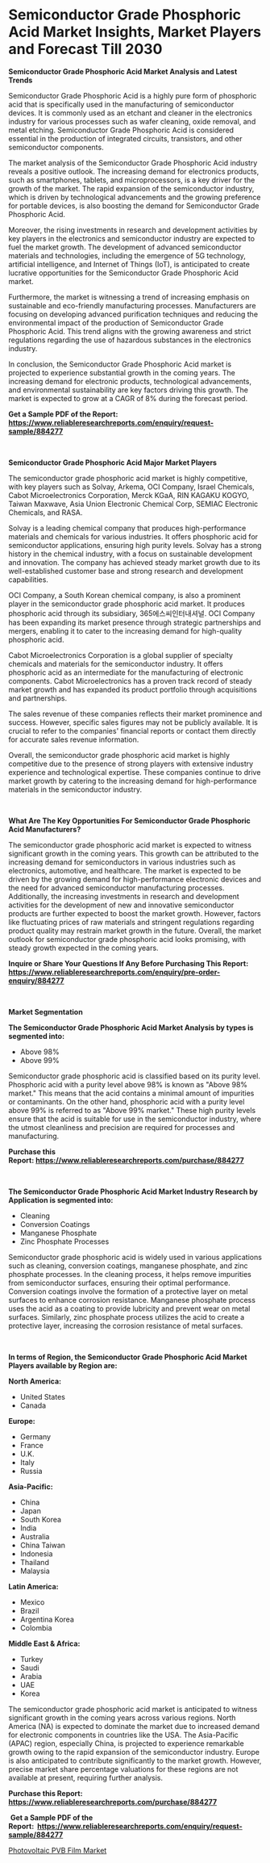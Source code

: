 <p><h1>Semiconductor Grade Phosphoric Acid Market Insights, Market Players and Forecast Till 2030</h1></p><p><strong>Semiconductor Grade Phosphoric Acid Market Analysis and Latest Trends</strong></p>
<p><p>Semiconductor Grade Phosphoric Acid is a highly pure form of phosphoric acid that is specifically used in the manufacturing of semiconductor devices. It is commonly used as an etchant and cleaner in the electronics industry for various processes such as wafer cleaning, oxide removal, and metal etching. Semiconductor Grade Phosphoric Acid is considered essential in the production of integrated circuits, transistors, and other semiconductor components.</p><p>The market analysis of the Semiconductor Grade Phosphoric Acid industry reveals a positive outlook. The increasing demand for electronics products, such as smartphones, tablets, and microprocessors, is a key driver for the growth of the market. The rapid expansion of the semiconductor industry, which is driven by technological advancements and the growing preference for portable devices, is also boosting the demand for Semiconductor Grade Phosphoric Acid.</p><p>Moreover, the rising investments in research and development activities by key players in the electronics and semiconductor industry are expected to fuel the market growth. The development of advanced semiconductor materials and technologies, including the emergence of 5G technology, artificial intelligence, and Internet of Things (IoT), is anticipated to create lucrative opportunities for the Semiconductor Grade Phosphoric Acid market.</p><p>Furthermore, the market is witnessing a trend of increasing emphasis on sustainable and eco-friendly manufacturing processes. Manufacturers are focusing on developing advanced purification techniques and reducing the environmental impact of the production of Semiconductor Grade Phosphoric Acid. This trend aligns with the growing awareness and strict regulations regarding the use of hazardous substances in the electronics industry.</p><p>In conclusion, the Semiconductor Grade Phosphoric Acid market is projected to experience substantial growth in the coming years. The increasing demand for electronic products, technological advancements, and environmental sustainability are key factors driving this growth. The market is expected to grow at a CAGR of 8% during the forecast period.</p></p>
<p><strong>Get a Sample PDF of the Report:&nbsp; <a href="https://www.reliableresearchreports.com/enquiry/request-sample/884277">https://www.reliableresearchreports.com/enquiry/request-sample/884277</a></strong></p>
<p>&nbsp;</p>
<p><strong>Semiconductor Grade Phosphoric Acid Major Market Players</strong></p>
<p><p>The semiconductor grade phosphoric acid market is highly competitive, with key players such as Solvay, Arkema, OCI Company, Israel Chemicals, Cabot Microelectronics Corporation, Merck KGaA, RIN KAGAKU KOGYO, Taiwan Maxwave, Asia Union Electronic Chemical Corp, SEMIAC Electronic Chemicals, and RASA. </p><p>Solvay is a leading chemical company that produces high-performance materials and chemicals for various industries. It offers phosphoric acid for semiconductor applications, ensuring high purity levels. Solvay has a strong history in the chemical industry, with a focus on sustainable development and innovation. The company has achieved steady market growth due to its well-established customer base and strong research and development capabilities.</p><p>OCI Company, a South Korean chemical company, is also a prominent player in the semiconductor grade phosphoric acid market. It produces phosphoric acid through its subsidiary, 365에스씨인터내셔널. OCI Company has been expanding its market presence through strategic partnerships and mergers, enabling it to cater to the increasing demand for high-quality phosphoric acid.</p><p>Cabot Microelectronics Corporation is a global supplier of specialty chemicals and materials for the semiconductor industry. It offers phosphoric acid as an intermediate for the manufacturing of electronic components. Cabot Microelectronics has a proven track record of steady market growth and has expanded its product portfolio through acquisitions and partnerships.</p><p>The sales revenue of these companies reflects their market prominence and success. However, specific sales figures may not be publicly available. It is crucial to refer to the companies' financial reports or contact them directly for accurate sales revenue information.</p><p>Overall, the semiconductor grade phosphoric acid market is highly competitive due to the presence of strong players with extensive industry experience and technological expertise. These companies continue to drive market growth by catering to the increasing demand for high-performance materials in the semiconductor industry.</p></p>
<p>&nbsp;</p>
<p><strong>What Are The Key Opportunities For Semiconductor Grade Phosphoric Acid Manufacturers?</strong></p>
<p><p>The semiconductor grade phosphoric acid market is expected to witness significant growth in the coming years. This growth can be attributed to the increasing demand for semiconductors in various industries such as electronics, automotive, and healthcare. The market is expected to be driven by the growing demand for high-performance electronic devices and the need for advanced semiconductor manufacturing processes. Additionally, the increasing investments in research and development activities for the development of new and innovative semiconductor products are further expected to boost the market growth. However, factors like fluctuating prices of raw materials and stringent regulations regarding product quality may restrain market growth in the future. Overall, the market outlook for semiconductor grade phosphoric acid looks promising, with steady growth expected in the coming years.</p></p>
<p><strong>Inquire or Share Your Questions If Any Before Purchasing This Report: <a href="https://www.reliableresearchreports.com/enquiry/pre-order-enquiry/884277">https://www.reliableresearchreports.com/enquiry/pre-order-enquiry/884277</a></strong></p>
<p>&nbsp;</p>
<p><strong>Market Segmentation</strong></p>
<p><strong>The Semiconductor Grade Phosphoric Acid Market Analysis by types is segmented into:</strong></p>
<p><ul><li>Above 98%</li><li>Above 99%</li></ul></p>
<p><p>Semiconductor grade phosphoric acid is classified based on its purity level. Phosphoric acid with a purity level above 98% is known as "Above 98% market." This means that the acid contains a minimal amount of impurities or contaminants. On the other hand, phosphoric acid with a purity level above 99% is referred to as "Above 99% market." These high purity levels ensure that the acid is suitable for use in the semiconductor industry, where the utmost cleanliness and precision are required for processes and manufacturing.</p></p>
<p><strong>Purchase this Report:&nbsp;<a href="https://www.reliableresearchreports.com/purchase/884277">https://www.reliableresearchreports.com/purchase/884277</a></strong></p>
<p>&nbsp;</p>
<p><strong>The Semiconductor Grade Phosphoric Acid Market Industry Research by Application is segmented into:</strong></p>
<p><ul><li>Cleaning</li><li>Conversion Coatings</li><li>Manganese Phosphate</li><li>Zinc Phosphate Processes</li></ul></p>
<p><p>Semiconductor grade phosphoric acid is widely used in various applications such as cleaning, conversion coatings, manganese phosphate, and zinc phosphate processes. In the cleaning process, it helps remove impurities from semiconductor surfaces, ensuring their optimal performance. Conversion coatings involve the formation of a protective layer on metal surfaces to enhance corrosion resistance. Manganese phosphate process uses the acid as a coating to provide lubricity and prevent wear on metal surfaces. Similarly, zinc phosphate process utilizes the acid to create a protective layer, increasing the corrosion resistance of metal surfaces.</p></p>
<p>&nbsp;</p>
<p><strong>In terms of Region, the Semiconductor Grade Phosphoric Acid Market Players available by Region are:</strong></p>
<p>
    <p> <strong> North America: </strong>
        <ul>
            <li>United States</li>
            <li>Canada</li>
        </ul>
        </p> 
    <p> <strong> Europe: </strong>
        <ul>
            <li>Germany</li>
            <li>France</li>
            <li>U.K.</li>
            <li>Italy</li>
            <li>Russia</li>
        </ul>
        </p> 
    <p> <strong> Asia-Pacific: </strong>
        <ul>
            <li>China</li>
            <li>Japan</li>
            <li>South Korea</li>
            <li>India</li>
            <li>Australia</li>
            <li>China Taiwan</li>
            <li>Indonesia</li>
            <li>Thailand</li>
            <li>Malaysia</li>
        </ul>
        </p> 
    <p> <strong> Latin America: </strong>
        <ul>
            <li>Mexico</li>
            <li>Brazil</li>
            <li>Argentina Korea</li>
            <li>Colombia</li>
        </ul>
        </p> 
    <p> <strong> Middle East & Africa: </strong>
        <ul>
            <li>Turkey</li>
            <li>Saudi</li>
            <li>Arabia</li>
            <li>UAE</li>
            <li>Korea</li>
        </ul>
    </p>
    </p>
<p><p>The semiconductor grade phosphoric acid market is anticipated to witness significant growth in the coming years across various regions. North America (NA) is expected to dominate the market due to increased demand for electronic components in countries like the USA. The Asia-Pacific (APAC) region, especially China, is projected to experience remarkable growth owing to the rapid expansion of the semiconductor industry. Europe is also anticipated to contribute significantly to the market growth. However, precise market share percentage valuations for these regions are not available at present, requiring further analysis.</p></p>
<p><strong>Purchase this Report: <a href="https://www.reliableresearchreports.com/purchase/884277">https://www.reliableresearchreports.com/purchase/884277</a></strong></p>
<p>&nbsp;<strong>Get a Sample PDF of the Report:&nbsp;&nbsp;<a href="https://www.reliableresearchreports.com/enquiry/request-sample/884277">https://www.reliableresearchreports.com/enquiry/request-sample/884277</a></strong></p>
<p><strong></strong></p>
<p><p><a href="https://github.com/RickHolmes3/Market-Research-Report-List-2/blob/main/photovoltaic-pvb-film-market.md">Photovoltaic PVB Film Market</a></p></p>